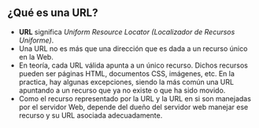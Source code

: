 
## ¿Qué es una URL?

- **URL** significa *Uniform Resource Locator (Localizador de Recursos Uniforme)*.
- Una URL no es más que una dirección que es dada a un recurso único en la Web.
- En teoría, cada URL válida apunta a un único recurso. Dichos recursos pueden ser páginas HTML, documentos CSS, imágenes, etc. En la practica, hay algunas excepciones, siendo la más común una URL apuntando a un recurso que ya no existe o que ha sido movido.
- Como el recurso representado por la URL y la URL en si son manejadas por el servidor Web, depende del dueño del servidor web manejar ese recurso y su URL asociada adecuadamente.

